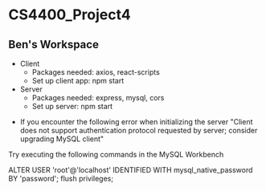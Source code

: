 # CS4400_Project4
## Ben's Workspace

- Client
  - Packages needed: axios, react-scripts
  - Set up client app: npm start
- Server
  - Packages needed: express, mysql, cors
  - Set up server: npm start



* If you encounter the following error when initializing the server
"Client does not support authentication protocol requested by server; consider upgrading MySQL client"

Try executing the following commands in the MySQL Workbench

ALTER USER 'root'@'localhost' IDENTIFIED WITH mysql_native_password BY 'password';
flush privileges;